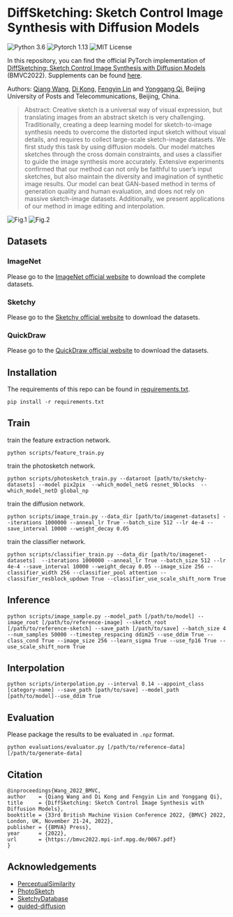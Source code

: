 # DiffSketching: Sketch Control Image Synthesis with Diffusion Models

![Python 3.6](https://img.shields.io/badge/python-3.6-green) ![Pytorch 1.13](https://img.shields.io/badge/pytorch-1.13-green) ![MIT License](https://img.shields.io/badge/licence-MIT-green)

In this repository, you can find the official PyTorch implementation of [DiffSketching: Sketch Control Image Synthesis with Diffusion Models](https://bmvc2022.mpi-inf.mpg.de/0067.pdf) (BMVC2022). Supplements can be found [here](https://bmvc2022.mpi-inf.mpg.de/0067_supp.zip).

Authors: [Qiang Wang](https://scholar.google.com/citations?user=lXyi3t4AAAAJ&hl=en), [Di Kong](https://scholar.google.com/citations?user=7jUAmi8AAAAJ&hl=en), [Fengyin Lin](https://github.com/MercuryMUMU) and [Yonggang Qi](https://qugank.github.io/), Beijing University of Posts and Telecommunications, Beijing, China.

> Abstract: Creative sketch is a universal way of visual expression, but translating images from an abstract sketch is very challenging. Traditionally, creating a deep learning model for sketch-to-image synthesis needs to overcome the distorted input sketch without visual details, and requires to collect large-scale sketch-image datasets. We first study this task by using diffusion models. Our model matches sketches through the cross domain constraints, and uses a classifier to guide the image synthesis more accurately. Extensive experiments confirmed that our method can not only be faithful to user’s input sketches, but also maintain the diversity and imagination of synthetic image results. Our model can beat GAN-based method in terms of generation quality and human evaluation, and does not rely on massive sketch-image datasets. Additionally, we present applications of our method in image editing and interpolation.

![Fig.1](https://github.com/XDUWQ/DiffSketching/blob/main/images/all_generation_V5.png)
![Fig.2](https://github.com/XDUWQ/DiffSketching/blob/main/images/Fig2_V14.png)

## Datasets
### ImageNet
Please go to the [ImageNet official website](https://image-net.org/) to download the complete datasets.

### Sketchy
Please go to the [Sketchy official website](https://sketchy.eye.gatech.edu/) to download the datasets.

### QuickDraw
Please go to the [QuickDraw official website](https://github.com/googlecreativelab/quickdraw-dataset) to download the datasets. 

## Installation
The requirements of this repo can be found in [requirements.txt](https://github.com/XDUWQ/DiffSketching/blob/main/requirements.txt).
```
pip install -r requirements.txt
```

## Train

train the feature extraction network.
```
python scripts/feature_train.py 
```

train the photosketch network.
```
python scripts/photosketch_train.py --dataroot [path/to/sketchy-datasets] --model pix2pix  --which_model_netG resnet_9blocks  --which_model_netD global_np 
```

train the diffusion network.
```
python scripts/image_train.py --data_dir [path/to/imagenet-datasets] --iterations 1000000 --anneal_lr True --batch_size 512 --lr 4e-4 --save_interval 10000 --weight_decay 0.05
```

train the classifier network.
```
python scripts/classifier_train.py --data_dir [path/to/imagenet-datasets]  --iterations 1000000 --anneal_lr True --batch_size 512 --lr 4e-4 --save_interval 10000 --weight_decay 0.05 --image_size 256 --classifier_width 256 --classifier_pool attention --classifier_resblock_updown True --classifier_use_scale_shift_norm True
```

## Inference
```
python scripts/image_sample.py --model_path [/path/to/model] --image_root [/path/to/reference-image] --sketch_root [/path/to/reference-sketch] --save_path [/path/to/save] --batch_size 4 --num_samples 50000 --timestep_respacing ddim25 --use_ddim True --class_cond True --image_size 256 --learn_sigma True --use_fp16 True --use_scale_shift_norm True
```

## Interpolation
```
python scripts/interpolation.py --interval 0.14 --appoint_class [category-name] --save_path [path/to/save] --model_path [path/to/model]--use_ddim True 
```

## Evaluation
Please package the results to be evaluated in `.npz` format.
```
python evaluations/evaluator.py [/path/to/reference-data] [/path/to/generate-data]
```


## Citation
```
@inproceedings{Wang_2022_BMVC,
author    = {Qiang Wang and Di Kong and Fengyin Lin and Yonggang Qi},
title     = {DiffSketching: Sketch Control Image Synthesis with Diffusion Models},
booktitle = {33rd British Machine Vision Conference 2022, {BMVC} 2022, London, UK, November 21-24, 2022},
publisher = {{BMVA} Press},
year      = {2022},
url       = {https://bmvc2022.mpi-inf.mpg.de/0067.pdf}
}
```

## Acknowledgements
* [PerceptualSimilarity](https://github.com/richzhang/PerceptualSimilarity)
* [PhotoSketch](https://github.com/mtli/PhotoSketch)
* [SketchyDatabase](https://github.com/CDOTAD/SketchyDatabase)
* [guided-diffusion](https://github.com/openai/guided-diffusion)
